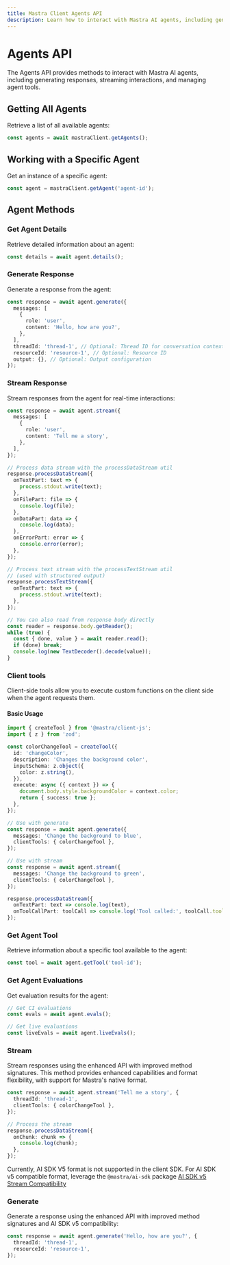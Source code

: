 ```yaml
---
title: Mastra Client Agents API
description: Learn how to interact with Mastra AI agents, including generating responses, streaming interactions, and managing agent tools using the client-js SDK.
---
```


# Agents API

The Agents API provides methods to interact with Mastra AI agents, including generating responses, streaming interactions, and managing agent tools.

## Getting All Agents

Retrieve a list of all available agents:

```typescript
const agents = await mastraClient.getAgents();
```

## Working with a Specific Agent

Get an instance of a specific agent:

```typescript
const agent = mastraClient.getAgent('agent-id');
```

## Agent Methods

### Get Agent Details

Retrieve detailed information about an agent:

```typescript
const details = await agent.details();
```

### Generate Response

Generate a response from the agent:

```typescript
const response = await agent.generate({
  messages: [
    {
      role: 'user',
      content: 'Hello, how are you?',
    },
  ],
  threadId: 'thread-1', // Optional: Thread ID for conversation context
  resourceId: 'resource-1', // Optional: Resource ID
  output: {}, // Optional: Output configuration
});
```

### Stream Response

Stream responses from the agent for real-time interactions:

```typescript
const response = await agent.stream({
  messages: [
    {
      role: 'user',
      content: 'Tell me a story',
    },
  ],
});

// Process data stream with the processDataStream util
response.processDataStream({
  onTextPart: text => {
    process.stdout.write(text);
  },
  onFilePart: file => {
    console.log(file);
  },
  onDataPart: data => {
    console.log(data);
  },
  onErrorPart: error => {
    console.error(error);
  },
});

// Process text stream with the processTextStream util
// (used with structured output)
response.processTextStream({
  onTextPart: text => {
    process.stdout.write(text);
  },
});

// You can also read from response body directly
const reader = response.body.getReader();
while (true) {
  const { done, value } = await reader.read();
  if (done) break;
  console.log(new TextDecoder().decode(value));
}
```

### Client tools

Client-side tools allow you to execute custom functions on the client side when the agent requests them.

#### Basic Usage

```typescript
import { createTool } from '@mastra/client-js';
import { z } from 'zod';

const colorChangeTool = createTool({
  id: 'changeColor',
  description: 'Changes the background color',
  inputSchema: z.object({
    color: z.string(),
  }),
  execute: async ({ context }) => {
    document.body.style.backgroundColor = context.color;
    return { success: true };
  },
});

// Use with generate
const response = await agent.generate({
  messages: 'Change the background to blue',
  clientTools: { colorChangeTool },
});

// Use with stream
const response = await agent.stream({
  messages: 'Change the background to green',
  clientTools: { colorChangeTool },
});

response.processDataStream({
  onTextPart: text => console.log(text),
  onToolCallPart: toolCall => console.log('Tool called:', toolCall.toolName),
});
```

### Get Agent Tool

Retrieve information about a specific tool available to the agent:

```typescript
const tool = await agent.getTool('tool-id');
```

### Get Agent Evaluations

Get evaluation results for the agent:

```typescript
// Get CI evaluations
const evals = await agent.evals();

// Get live evaluations
const liveEvals = await agent.liveEvals();
```

### Stream

Stream responses using the enhanced API with improved method signatures. This method provides enhanced capabilities and format flexibility, with support for Mastra's native format.

```typescript
const response = await agent.stream('Tell me a story', {
  threadId: 'thread-1',
  clientTools: { colorChangeTool },
});

// Process the stream
response.processDataStream({
  onChunk: chunk => {
    console.log(chunk);
  },
});
```

Currently, AI SDK V5 format is not supported in the client SDK.
For AI SDK v5 compatible format, leverage the `@mastra/ai-sdk` package
[AI SDK v5 Stream Compatibility](/docs/frameworks/agentic-uis/ai-sdk#enabling-stream-compatibility)

### Generate

Generate a response using the enhanced API with improved method signatures and AI SDK v5 compatibility:

```typescript
const response = await agent.generate('Hello, how are you?', {
  threadId: 'thread-1',
  resourceId: 'resource-1',
});
```
